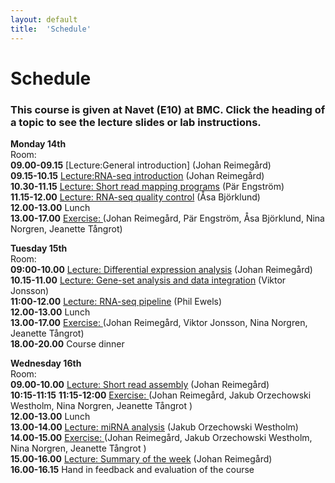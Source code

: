 ```yaml
---
layout: default
title:  'Schedule'
---
```


# Schedule

### This course is given at Navet (E10) at BMC. Click the heading of a topic to see the lecture slides or lab instructions.

**Monday 14th**  
Room:  
**09.00-09.15** [Lecture:General introduction] (Johan Reimegård)  
**09.15-10.15** [Lecture:RNA-seq introduction](slides/Introduction_RNA.pdf) (Johan Reimegård)  
**10.30-11.15** [Lecture: Short read mapping programs](slides/read_mapping.pdf) (Pär Engström)  
**11.15-12.00** [Lecture: RNA-seq quality control](slides/RNAseqQC.pdf) (Åsa Björklund)  
**12.00-13.00** Lunch  
**13.00-17.00** [Exercise: ](../labs/index) (Johan Reimegård, Pär Engström, Åsa Björklund, Nina Norgren, Jeanette Tångrot)  
  

**Tuesday 15th**  
Room:  
**09:00-10.00** [Lecture: Differential expression analysis](slides/DiffExp.pdf) (Johan Reimegård)  
**10.15-11.00** [Lecture: Gene-set analysis and data integration](slides/GSA_and_data_integration.pdf) (Viktor Jonsson)   
**11:00-12.00** [Lecture: RNA-seq pipeline](slides/pipeline.pdf) (Phil Ewels)   
**12.00-13.00** Lunch  
**13.00-17.00** [Exercise: ](../labs/index)(Johan Reimegård, Viktor Jonsson, Nina Norgren, Jeanette Tångrot)  
**18.00-20.00** Course dinner

**Wednesday 16th**  
Room:  
**09.00-10.00** [Lecture: Short read assembly](slides/Transcriptome_assembly.pdf) (Johan Reimegård)   
**10:15-11:15** 
**11:15-12:00** [Exercise: ](../labs/index) (Johan Reimegård, Jakub Orzechowski Westholm, Nina Norgren, Jeanette Tångrot )  
**12.00-13.00** Lunch  
**13.00-14.00** [Lecture: miRNA analysis](slides/sRNAs.pdf) (Jakub Orzechowski Westholm)  
**14.00-15.00** [Exercise: ](../labs/index) (Johan Reimegård, Jakub Orzechowski Westholm, Nina Norgren, Jeanette Tångrot )    
**15.00-16.00** [Lecture: Summary of the week](slides/summary.pdf) (Johan Reimegård)  
**16.00-16.15** Hand in feedback and evaluation of the course
 
   

 
